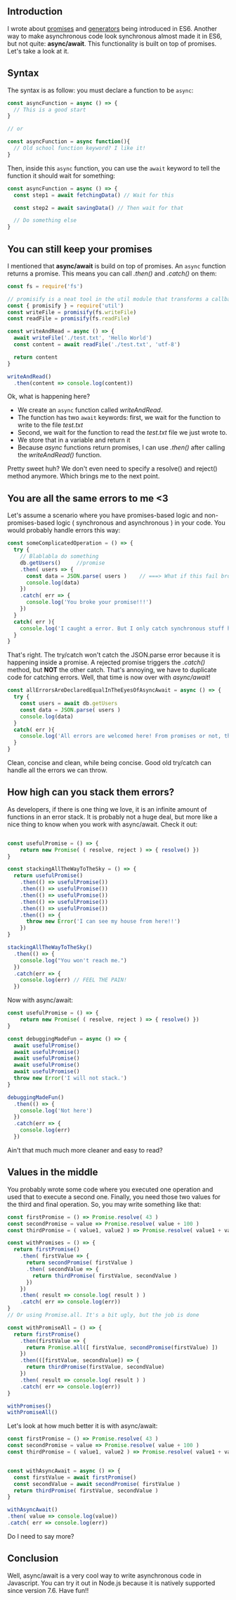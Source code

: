 ## Introduction

I wrote about <a href='https://www.damiencosset.com/promise-wont-callback-anymore/ ' target='_blank'>promises</a> and <a href=' https://www.damiencosset.com/generators/' target='_blank'>generators</a> being introduced in ES6. Another way to make asynchronous code look synchronous almost made it in ES6, but not quite: **async/await**. This functionality is built on top of promises. Let's take a look at it.

## Syntax

The syntax is as follow: you must declare a function to be `async`:

```javascript
const asyncFunction = async () => {
  // This is a good start
}

// or

const asyncFunction = async function(){
  // Old school function keyword? I like it!
}
```

Then, inside this `async` function, you can use the `await` keyword to tell the function it should wait for something:

```javascript
const asyncFunction = async () => {
  const step1 = await fetchingData() // Wait for this

  const step2 = await savingData() // Then wait for that

  // Do something else
}
```

## You can still keep your promises

I mentioned that **async/await** is build on top of promises. An `async` function returns a promise. This means you can call *.then()* and *.catch()* on them:

```javascript runnable
const fs = require('fs')

// promisify is a neat tool in the util module that transforms a callback function into a promise one
const { promisify } = require('util')
const writeFile = promisify(fs.writeFile)
const readFile = promisify(fs.readFile)

const writeAndRead = async () => {
  await writeFile('./test.txt', 'Hello World')
  const content = await readFile('./test.txt', 'utf-8')

  return content
}

writeAndRead()
  .then(content => console.log(content)) 
```

Ok, what is happening here?

- We create an `async` function called *writeAndRead*. 
- The function has two `await` keywords: first, we wait for the function to write to the file *test.txt*
- Second, we wait for the function to read the *test.txt* file we just wrote to.
- We store that in a variable and return it
- Because *async* functions return promises, I can use *.then()* after calling the *writeAndRead()* function.

Pretty sweet huh? We don't even need to specify a resolve() and reject() method anymore. Which brings me to the next point.

## You are all the same errors to me <3

Let's assume a scenario where you have promises-based logic and non-promises-based logic ( synchronous and asynchronous ) in your code. You would probably handle errors this way:

```javascript
const someComplicatedOperation = () => {
  try {
    // Blablabla do something
    db.getUsers()     //promise
    .then( users => {
      const data = JSON.parse( users )    // ===> What if this fail bro?
      console.log(data)
    })
    .catch( err => {
      console.log('You broke your promise!!!')
    })
  }
  catch( err ){
    console.log('I caught a error. But I only catch synchronous stuff here :(')
  }
}

```

That's right. The try/catch won't catch the JSON.parse error because it is happening inside a promise. A rejected promise triggers the *.catch()* method, but **NOT** the other catch. That's annoying, we have to duplicate code for catching errors. Well, that time is now over with *async/await*!

```javascript
const allErrorsAreDeclaredEqualInTheEyesOfAsyncAwait = async () => {
  try {
    const users = await db.getUsers
    const data = JSON.parse( users )
    console.log(data)
  }
  catch( err ){
    console.log('All errors are welcomed here! From promises or not, this catch is your catch.')
  }
}
```

Clean, concise and clean, while being concise. Good old try/catch can handle all the errors we can throw.

## How high can you stack them errors?

As developers, if there is one thing we love, it is an infinite amount of functions in an error stack. It is probably not a huge deal, but more like a nice thing to know when you work with async/await. Check it out:

```javascript runnable

const usefulPromise = () => {
    return new Promise( ( resolve, reject ) => { resolve() })
}

const stackingAllTheWayToTheSky = () => {
  return usefulPromise()
    .then(() => usefulPromise())
    .then(() => usefulPromise())
    .then(() => usefulPromise())
    .then(() => usefulPromise())
    .then(() => usefulPromise())
    .then(() => {
      throw new Error('I can see my house from here!!')
    })
}

stackingAllTheWayToTheSky()
  .then(() => {
    console.log("You won't reach me.")
  })
  .catch(err => {
    console.log(err) // FEEL THE PAIN!
  })

```

Now with async/await:

```javascript runnable
const usefulPromise = () => {
    return new Promise( ( resolve, reject ) => { resolve() })
}

const debuggingMadeFun = async () => {
  await usefulPromise()
  await usefulPromise()
  await usefulPromise()
  await usefulPromise()
  await usefulPromise()
  throw new Error('I will not stack.')
}

debuggingMadeFun()
  .then(() => {
    console.log('Not here')
  })
  .catch(err => {
    console.log(err)
  })

```

Ain't that much much more cleaner and easy to read?

## Values in the middle

You probably wrote some code where you executed one operation and used that to execute a second one. Finally, you need those two values for the third and final operation. So, you may write something like that:

```javascript runnable
const firstPromise = () => Promise.resolve( 43 )
const secondPromise = value => Promise.resolve( value + 100 ) 
const thirdPromise = ( value1, value2 ) => Promise.resolve( value1 + value2 + 100 ) 

const withPromises = () => {
  return firstPromise()
    .then( firstValue => {
      return secondPromise( firstValue )
      .then( secondValue => {
        return thirdPromise( firstValue, secondValue )
      })
    })
    .then( result => console.log( result ) )
    .catch( err => console.log(err))
}
// Or using Promise.all. It's a bit ugly, but the job is done

const withPromiseAll = () => {
  return firstPromise() 
    .then(firstValue => {
      return Promise.all([ firstValue, secondPromise(firstValue) ])
    })
    .then(([firstValue, secondValue]) => {
      return thirdPromise(firstValue, secondValue)
    })
    .then( result => console.log( result ) )
    .catch( err => console.log(err))
}

withPromises()
withPromiseAll()
```

Let's look at how much better it is with async/await:

```javascript runnable
const firstPromise = () => Promise.resolve( 43 )
const secondPromise = value => Promise.resolve( value + 100 ) 
const thirdPromise = ( value1, value2 ) => Promise.resolve( value1 + value2 + 100 ) 


const withAsyncAwait = async () => {
  const firstValue = await firstPromise()
  const secondValue = await secondPromise( firstValue )
  return thirdPromise( firstValue, secondValue )
}

withAsyncAwait()
.then( value => console.log(value))
.catch( err => console.log(err))
```

Do I need to say more?

## Conclusion

Well, async/await is a very cool way to write asynchronous code in Javascript. You can try it out in Node.js because it is natively supported since version 7.6. Have fun!!
